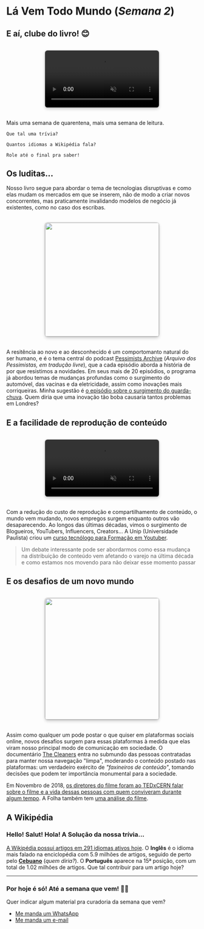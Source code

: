 # Lá Vem Todo Mundo (*Semana 2*)

## E aí, clube do livro! 😊

<video autoplay loop muted style="margin: 2rem auto; display: block; width: 300px; border-radius: .4rem; box-shadow: 0 4px 8px rgba(0,0,0,.2), 0 0 3px rgba(0,0,0,.4);">
    <source type="video/mp4" src="https://media.giphy.com/media/j2dbAdicfdwQ2Fj0Mw/giphy.mp4"></source>
</video>

Mais uma semana de quarentena, mais uma semana de leitura.

```
Que tal uma trívia?

Quantos idiomas a Wikipédia fala?

Role até o final pra saber!
```

## Os luditas...

Nosso livro segue para abordar o tema de tecnologias disruptivas e como elas mudam os mercados em que se inserem, não de modo a criar novos concorrentes, mas praticamente invalidando modelos de negócio já existentes, como no caso dos escribas.

<img src="https://assets.atlasobscura.com/article_images/32522/image.jpg" width="300" style="margin: 2rem auto; display: block; width: 300px; border-radius: .4rem; box-shadow: 0 4px 8px rgba(0,0,0,.2), 0 0 3px rgba(0,0,0,.4);">

A resitência ao novo e ao desconhecido é um comportomanto natural do ser humano, e é o tema central do podcast [Pessimists Archive](https://pessimists.co/) (*Arquivo dos Pessimistas, em tradução livre*), que a cada episódio aborda a história de por que resistimos a novidades. Em seus mais de 20 episódios, o programa já abordou temas de mudanças profundas como o surgimento do automóvel, das vacinas e da eletricidade, assim como inovações mais corriqueiras. Minha sugestão é [o episódio sobre o surgimento do guarda-chuva](https://pessimists.co/umbrella/). Quem diria que uma inovação tão boba causaria tantos problemas em Londres?

## E a facilidade de reprodução de conteúdo

<video autoplay loop muted style="margin: 2rem auto; display: block; width: 300px; border-radius: .4rem; box-shadow: 0 4px 8px rgba(0,0,0,.2), 0 0 3px rgba(0,0,0,.4);">
    <source type="video/mp4" src="https://media.giphy.com/media/RKZ25EH1junlFIUjza/giphy.mp4"></source>
</video>

Com a redução do custo de reprodução e compartilhamento de conteúdo, o mundo vem mudando, novos empregos surgem enquanto outros vão desaparecendo. Ao longos das últimas décadas, vimos o surgimento de Blogueiros, YouTubers, Influencers, Creators... A Unip (Universidade Paulista) criou um [curso tecnólogo para Formação em Youtuber](https://www.educamaisbrasil.com.br/educacao/carreira/faculdade-para-youtuber-conheca-a-graduacao-na-area).

> Um debate interessante pode ser abordarmos como essa mudança na distribuição de conteúdo vem afetando o varejo na última década e como estamos nos movendo para não deixar esse momento passar

## E os desafios de um novo mundo

<img src="https://br.web.img2.acsta.net/pictures/19/03/18/21/28/3311024.jpg" width="300" style="margin: 2rem auto; display: block; width: 300px; height: 320px; object-fit: cover; border-radius: .4rem; box-shadow: 0 4px 8px rgba(0,0,0,.2), 0 0 3px rgba(0,0,0,.4);">

Assim como qualquer um pode postar o que quiser em plataformas sociais online, novos desafios surgem para essas plataformas à medida que elas viram nosso principal modo de comunicação em sociedade. O documentário [The Cleaners](https://www.youtube.com/watch?v=CU2fWjm8qRY) entra no submundo das pessoas contratadas para manter nossa navegação "limpa", moderando o conteúdo postado nas plataformas: um verdadeiro exército de *"faxineiros de conteúdo"*, tomando decisões que podem ter importância monumental para a sociedade.

Em Novembro de 2018, [os diretores do filme foram ao TEDxCERN falar sobre o filme e a vida dessas pessoas com quem conviveram durante algum tempo](https://www.ted.com/talks/hans_block_and_moritz_riesewieck_the_price_of_a_clean_internet). A Folha também tem [uma análise do filme](https://www1.folha.uol.com.br/ilustrada/2018/04/documentario-the-cleaners-questiona-faxina-digital-do-facebook.shtml).

## A Wikipédia



### Hello! Salut! Hola! A Solução da nossa trívia...

[A Wikipédia possui artigos em 291 idiomas ativos hoje](https://pt.wikipedia.org/wiki/Lista_de_Wikip%C3%A9dias). O **Inglês** é o idioma mais falado na enciclopédia com 5.9 milhões de artigos, seguido de perto pelo **[Cebuano](https://pt.wikipedia.org/wiki/L%C3%ADngua_cebuana)** (*quem diria?*). O **Português** aparece na 15ª posição, com um total de 1.02 milhões de artigos. Que tal contribuir para um artigo hoje?

---

### Por hoje é só! Até a semana que vem! 🙋‍♂️

Quer indicar algum material pra curadoria da semana que vem?

- [Me manda um WhatsApp](https://api.whatsapp.com/send?phone=5521987761988&text=Oi,%20Vini!)
- [Me manda um e-mail](mailto:vinicius.ribeiro@saphyr.com.br)